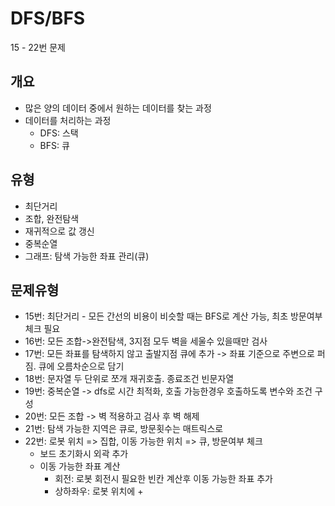 # DFS/BFS

15 - 22번 문제

## 개요

- 많은 양의 데이터 중에서 원하는 데이터를 찾는 과정
- 데이터를 처리하는 과정
  - DFS: 스택
  - BFS: 큐

## 유형

- 최단거리
- 조합, 완전탐색
- 재귀적으로 값 갱신
- 중복순열
- 그래프: 탐색 가능한 좌표 관리(큐)

## 문제유형

- 15번: 최단거리 - 모든 간선의 비용이 비슷할 때는 BFS로 계산 가능, 최초 방문여부 체크 필요
- 16번: 모든 조합->완전탐색, 3지점 모두 벽을 세울수 있을때만 검사
- 17번: 모든 좌표를 탐색하지 않고 출발지점 큐에 추가 -> 좌표 기준으로 주변으로 퍼짐. 큐에 오름차순으로 담기
- 18번: 문자열 두 단위로 쪼개 재귀호출. 종료조건 빈문자열
- 19번: 중복순열 -> dfs로 시간 최적화, 호출 가능한경우 호출하도록 변수와 조건 구성
- 20번: 모든 조합 -> 벽 적용하고 검사 후 벽 해제
- 21번: 탐색 가능한 지역은 큐로, 방문횟수는 매트릭스로
- 22번: 로봇 위치 => 집합, 이동 가능한 위치 => 큐, 방문여부 체크
  - 보드 초기화시 외곽 추가
  - 이동 가능한 좌표 계산
    - 회전: 로봇 회전시 필요한 빈칸 계산후 이동 가능한 좌표 추가
    - 상하좌우: 로봇 위치에 +
